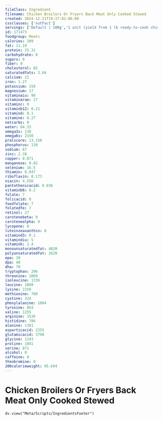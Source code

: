 ```yaml
---
fileClass: Ingredient
filename: Chicken Broilers Or Fryers Back Meat Only Cooked Stewed
created: 2024-12-21T19:27:02-06:00
cssclasses: ['nutFact']
servings: ['Default | 100g','1 unit (yield from 1 lb ready-to-cook chicken) | 26','1/2 back, bone and skin removed | 42']
id: 171473
foodgroup: Meats
calories: 209
fat: 11.19
protein: 25.31
carbohydrate: 0
sugars: 0
fiber: 0
cholesterol: 85
saturatedfats: 3.04
calcium: 21
iron: 1.27
potassium: 158
magnesium: 17
vitaminaiu: 90
vitaminarae: 27
vitaminc: 0
vitaminb12: 0.21
vitamind: 0.1
vitamine: 0.27
netcarbs: 0
water: 64.33
omega3s: 130
omega6s: 2150
pralscore: 13.158
phosphorus: 130
sodium: 67
zinc: 2.38
copper: 0.071
manganese: 0.02
selenium: 16.5
thiamin: 0.047
riboflavin: 0.173
niacin: 4.556
pantothenicacid: 0.836
vitaminb6: 0.2
folate: 7
folicacid: 0
foodfolate: 7
folatedfe: 7
retinol: 27
carotenebeta: 0
carotenealpha: 0
lycopene: 0
luteinzeaxanthin: 0
vitamind3: 0.1
vitamindiu: 5
vitamink: 2.4
monounsaturatedfat: 4020
polyunsaturatedfat: 2620
epa: 20
dpa: 40
dha: 70
tryptophan: 296
threonine: 1069
isoleucine: 1336
leucine: 1899
lysine: 2150
methionine: 700
cystine: 324
phenylalanine: 1004
tyrosine: 854
valine: 1255
arginine: 1526
histidine: 786
alanine: 1381
asparticacid: 2255
glutamicacid: 3790
glycine: 1243
proline: 1041
serine: 871
alcohol: 0
caffeine: 0
theobromine: 0
200calorieweight: 95.694
---
```


# Chicken Broilers Or Fryers Back Meat Only Cooked Stewed

```dataviewjs
dv.view("Meta/Scripts/IngredientsFooter")
```